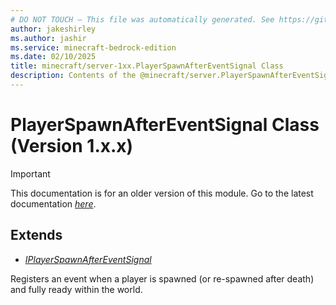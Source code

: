 ```yaml
---
# DO NOT TOUCH — This file was automatically generated. See https://github.com/mojang/minecraftapidocsgenerator to modify descriptions, examples, etc.
author: jakeshirley
ms.author: jashir
ms.service: minecraft-bedrock-edition
ms.date: 02/10/2025
title: minecraft/server-1xx.PlayerSpawnAfterEventSignal Class
description: Contents of the @minecraft/server.PlayerSpawnAfterEventSignal class (Version 1.x.x).
---
```

# PlayerSpawnAfterEventSignal Class (Version 1.x.x)

> [!IMPORTANT]
> This documentation is for an older version of this module. Go to the latest documentation [*here*](../../../scriptapi/minecraft/server/PlayerSpawnAfterEventSignal.md).

## Extends
- [*IPlayerSpawnAfterEventSignal*](IPlayerSpawnAfterEventSignal.md)

Registers an event when a player is spawned (or re-spawned after death) and fully ready within the world.
